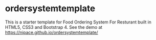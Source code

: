 # ordersystemtemplate
This is a starter template for Food Ordering System For Resturant built in HTML5, CSS3 and Bootstrap 4.
See the demo at https://nipace.github.io/ordersystemtemplate/
